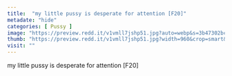 ```yaml
---
title:  "my little pussy is desperate for attention [F20]"
metadate: "hide"
categories: [ Pussy ]
image: "https://preview.redd.it/v1vmll7jshp51.jpg?auto=webp&s=3b47302bcf6807bbe9b6f952332c497d246849d5"
thumb: "https://preview.redd.it/v1vmll7jshp51.jpg?width=960&crop=smart&auto=webp&s=a3bc0cb626df1ee65b36c62bfef9cb5d9ffd3b08"
visit: ""
---
```

my little pussy is desperate for attention [F20]
